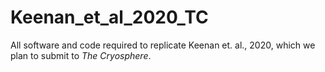 # Keenan_et_al_2020_TC
All software and code required to replicate Keenan et. al., 2020, which we plan to submit to *The Cryosphere*. 
